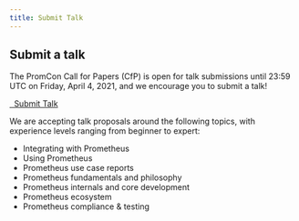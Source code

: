 ```yaml
---
title: Submit Talk
---
```


## Submit a talk

The PromCon Call for Papers (CfP) is open for talk submissions until 23:59 UTC on
Friday, April 4, 2021, and we encourage you to submit a talk!

<a class="btn btn-default btn-lg" href="https://docs.google.com/forms/d/1mKYcdSIw02Dq_uP2gKOiHoOnOQr4W5jwXqdT_Zsk41Y/viewform" target="_blank" role="button">
  <i class="fa fa-commenting"></i>&nbsp;&nbsp;Submit Talk
</a>

We are accepting talk proposals around the following topics, with experience
levels ranging from beginner to expert:

* Integrating with Prometheus
* Using Prometheus
* Prometheus use case reports
* Prometheus fundamentals and philosophy
* Prometheus internals and core development
* Prometheus ecosystem
* Prometheus compliance & testing

